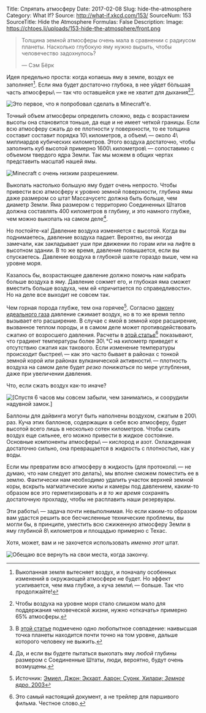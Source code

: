 Title: Спрятать атмосферу
Date: 2017-02-08
Slug: hide-the-atmosphere
Category: What If?
Source: http://what-if.xkcd.com/153/
SourceNum: 153
SourceTitle: Hide the Atmosphere
Formulas: False
Description: 
Image: https://chtoes.li/uploads/153-hide-the-atmosphere/front.png

> Толщина земной атмосферы очень мала в сравнении с радиусом планеты. Насколько глубокую яму нужно вырыть, чтобы человечество задохнулось?
>
> — Сэм Бёрк

Идея предельно проста: когда копаешь яму в земле, воздух ее заполняет[^1]. Если яма будет достаточно глубока, в нее уйдет бòльшая часть атмосферы\ — так что оставшейся уже не хватит для дыхания[^2]⁠[^3].

[^1]: Выкопанная земля вытесняет воздух, и поначалу особенных изменений в окружающей атмосфере не будет. Но эффект усиливается, чем яма глубже, а куча земли\ — больше. Так что продолжайте!

[^2]: Чтобы воздуха на уровне моря стало слишком мало для поддержания человеческой жизни, нужно «откачать» примерно 65% атмосферы.

[^3]: В [этой статье][1] подмечено одно любопытное совпадение: наивысшая точка планеты находится почти точно на том уровне, дальше которого человеку не выжить.

![](/uploads/153-hide-the-atmosphere/hole_ru.png "Это первое, что я попробовал сделать в Minecraft\'е.")

Точный объем атмосферы определить сложно, ведь с возрастанием высоты она становится тоньше, да еще и не имеет четкой границы. Если всю атмосферу сжать до ее плотности у поверхности, то ее толщина составит составит порядка 10\ километров, а объем\ — около 4\ миллиардов кубических километров. Этого воздуха достаточно, чтобы заполнить куб высотой примерно 1600\ километров\ — сопоставимо с объемом твердого ядра Земли. Так мы можем в общих чертах представить масштаб нашей ямы. 

![](/uploads/153-hide-the-atmosphere/cube_ru.png "Minecraft с очень низким разрешением.")

Выкопать настолько большую яму будет очень непросто. Чтобы привести всю атмосферу к уровню земной поверхности, глубина ямы даже размером со штат Массачусетс должна быть больше, чем диаметр Земли. Яма размером с территорию Соединенных Штатов должна составлять 400 километров в глубину, и это намного глубже, чем можно выкопать на самом деле[^4].

[^4]: Да, и если вы будете пытаться выкопать яму *любой* глубины размером с Соединенные Штаты, люди, вероятно, будут очень возмущены.

Но постойте-ка! Давление воздуха изменяется с высотой. Когда вы поднимаетесь, давление воздуха падает. Вероятно, вы иногда замечали, как закладывает уши при движении по горам или на лифте в высотном здании. В то же время, давление повышается, если вы спускаетесь. Давление воздуха в глубокой шахте гораздо выше, чем на уровне моря.

Казалось бы, возрастающее давление должно помочь нам набрать больше воздуха в яму. Давление сожмет его, и глубокая яма сможет вместить больше воздуха, чем ей «причитается по справедливости». Но на деле все выходит не совсем так.

Чем горная порода глубже, тем она горячее[^5]. Согласно [закону идеального газа][3] давление сжимает воздух, но в то же время тепло вызывает его расширение. В случае с ямой в земной коре расширение, вызванное теплом породы, и в самом деле может противодействовать сжатию от возросшего давления. Расчеты в [этой статье][4][^6] показывают, что градиент температуры более 30\ °C на километр приведет к отсутствию сжатия как такового. Если изменение температуры происходит быстрее\ — как это часто бывает в районах с тонкой земной корой или районах вулканической активности\ — плотность воздуха на самом деле будет *резко понижаться* по мере углубления, даже при увеличении давления.

[^5]: Источник: [Эмиел, Джон; Экхарт, Аарон; Суонк, Хилари; *Земное ядро*, 2003][2]

[^6]: Это самый настоящий документ, а не трейлер для паршивого фильма. Честное слово.

Что, если сжать воздух как-то иначе?

![](/uploads/153-hide-the-atmosphere/pressure_ru.png "[Спустя 6 часов мы совсем забыли, чем занимались, и соорудили надувной замок.]")

Баллоны для дайвинга могут быть наполнены воздухом, сжатым в 200\ раз. Куча этих баллонов, содержащих в себе всю атмосферу, будет высотой всего лишь в несколько сотен километров. Чтобы сжать воздух еще сильнее, его можно привести в жидкое состояние. Основные компоненты атмосферы\ — кислород и азот. Охлажденная достаточно сильно, она превращается в жидкость с плотностью, как у воды.

Если мы превратим всю атмосферу в жидкость (для протокола\ — не думаю, что нам следует это делать), мы вполне сможем поместить ее в землю. Фактически нам необходимо удалить участок верхней земной коры, вскрыть магматические жилы и камеры под давлением, каким-то образом все это герметизировать и *в то же время* сохранять достаточную прохладу, чтобы не расплавить наши резервуары.

Эти работы\ — задача почти невыполнимая. Но если каким-то образом вам удастся решить все бесчисленные технические проблемы, вы могли бы, в принципе, уместить всю сжиженную атмосферу Земли в яму глубиной 8\ километров и площадью примерно с Техас.

Хотя, может, вам и не захочется использовать *именно этот* штат.

![](/uploads/153-hide-the-atmosphere/texas_ru.png "Обещаю все вернуть на свои места, когда закончу.")

[1]: https://academic.oup.com/icb/article/46/1/25/661337/Human-responses-to-extreme-altitudes "Реакция человеческого организма на экстремальные высоты (англ.) | Integrative & Comparative Biology | Oxford Academic"

[2]: https://www.youtube.com/watch?v=LVkocdkcmAc "«Земное ядро»\ — трейлер (англ.) | YouTube"

[3]: https://ru.wikipedia.org/wiki/Уравнение_состояния_идеального_газа "Уравнение состояния идеального газа | Википедия"

[4]: http://nopr.niscair.res.in/handle/123456789/2506 "Давление и плотность воздуха в шахтах (англ.) | NOPR"

